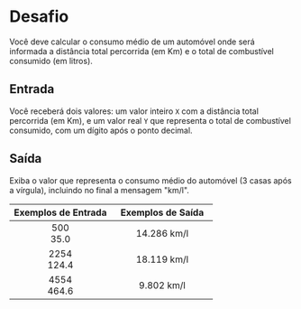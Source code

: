 # Desafio
Você deve calcular o consumo médio de um automóvel onde será informada a distância total percorrida (em Km) e o total de combustível consumido (em litros).

## Entrada
Você receberá dois valores: um valor inteiro `X` com a distância total percorrida (em Km), e um valor real `Y` que representa o total de combustível consumido, com um dígito após o ponto decimal.

## Saída
Exiba o valor que representa o consumo médio do automóvel (3 casas após a vírgula), incluindo no final a mensagem "km/l".

 
<div>
  <table style="width: 100%;text-align: center;border-collapse: collapse;">
    <thead>
      <tr><th style="width: 50%;text-align: center;">Exemplos de Entrada</th><th style="width: 50%;text-align: center;">Exemplos de Saída</th></tr>
    </thead>
    <tbody>
      <tr><td>500<br>35.0</td><td>14.286 km/l</td></tr>
      <tr><td>2254<br>124.4</td><td>18.119 km/l</td></tr>
      <tr><td>4554<br>464.6</td><td>9.802 km/l</td></tr>
    </tbody>
  </table>
</div> 
